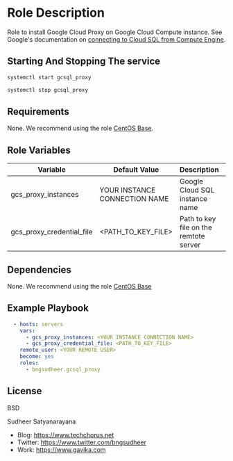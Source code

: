 Role Description
=========

Role to install Google Cloud Proxy on Google Cloud Compute instance.
See Google's documentation on [connecting to Cloud SQL from Compute Engine](https://cloud.google.com/sql/docs/mysql/connect-compute-engine).

Starting And Stopping The service
----------------
```sh
systemctl start gcsql_proxy
```
```sh
systemctl stop gcsql_proxy
```

Requirements
------------
None.
We recommend using the role [CentOS Base](https://galaxy.ansible.com/bngsudheer/centos_base/).

Role Variables
--------------
|Variable | Default Value| Description | Required|
|---------|--------------|-------------|---------|
|gcs_proxy_instances| YOUR INSTANCE CONNECTION NAME | Google Cloud SQL instance name | Yes |
|gcs_proxy_credential_file | <PATH_TO_KEY_FILE> | Path to key file on the remtote server | No |

Dependencies
------------
None.
We recommend using the role [CentOS Base](https://galaxy.ansible.com/bngsudheer/centos_base/)

Example Playbook
----------------

```yml
  - hosts: servers
    vars:
      - gcs_proxy_instances: <YOUR INSTANCE CONNECTION NAME>
      - gcs_proxy_credential_file: <PATH_TO_KEY_FILE>
    remote_user: <YOUR REMOTE USER>
    become: yes
    roles:
      - bngsudheer.gcsql_proxy
```

License
-------

BSD

Sudheer Satyanarayana
* Blog: https://www.techchorus.net
* Twitter: https://www.twitter.com/bngsudheer
* Work: https://www.gavika.com
